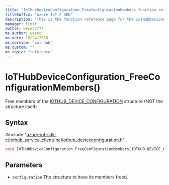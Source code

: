 ```yaml
---                             
title: "IoTHubDeviceConfiguration_FreeConfigurationMembers function reference | Microsoft Docs" 
titleSuffix: "Azure IoT C SDK"            
description: "This is the function reference page for the IoTHubDeviceConfiguration_FreeConfigurationMembers() function in the Azure IoT C SDK. This SDK is used with Azure IoT Hub and Azure IoT Hub Device Provisioning Service"            
manager: timlt                 
author: wesmc7777              
ms.author: wesmc               
ms.date: 10/24/2018                    
ms.service: "iot-hub"             
ms.custom: ""                
ms.topic: "reference"        
---                            
```


# IoTHubDeviceConfiguration_FreeConfigurationMembers()

Free members of the [IOTHUB_DEVICE_CONFIGURATION](../iothub-deviceconfiguration-h.md#iothub_device_configuration) structure (NOT the structure itself)

## Syntax

\#include "[azure-iot-sdk-c/iothub_service_client/inc/iothub_deviceconfiguration.h](../iothub-deviceconfiguration-h.md)"  
```C
void IoTHubDeviceConfiguration_FreeConfigurationMembers(IOTHUB_DEVICE_CONFIGURATION  configuration);
```

## Parameters
* `configuration` The structure to have its members freed.

